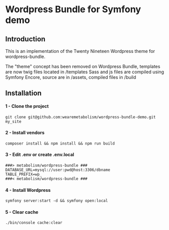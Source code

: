 # Wordpress Bundle for Symfony demo

## Introduction

This is an implementation of the Twenty Nineteen Wordpress theme for wordpress-bundle.

The "theme" concept has been removed on Wordpress Bundle, templates are now twig files located in /templates
Sass and js files are compiled using Symfony Encore, source are in /assets, compiled files in /build

## Installation

#### 1 - Clone the project

```
git clone git@github.com:wearemetabolism/wordpress-bundle-demo.git my_site
```

#### 2 - Install vendors

```
composer install && npm install && npm run build
```

#### 3 - Edit .env or create .env.local

```
###> metabolism/wordpress-bundle ###
DATABASE_URL=mysql://user:pwd@host:3306/dbname
TABLE_PREFIX=wp_
###< metabolism/wordpress-bundle ###
```

#### 4 - Install Wordpress

```
symfony server:start -d && symfony open:local
```

#### 5 - Clear cache

```
./bin/console cache:clear
```

